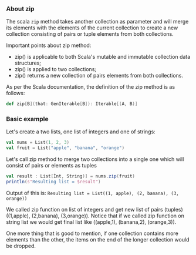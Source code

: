 ### About zip
The scala `zip` method takes another collection as parameter and will merge its elements with the elements of the current collection to create a new collection consisting of pairs or tuple elements from both collections.

Important points about zip method:
* zip() is applicable to both Scala's mutable and immutable collection data structures;
* zip() is applied to two collections;
* zip() returns a new collection of pairs elements from both collections.

As per the Scala documentation, the definition of the zip method is as follows:
```scala
def zip[B](that: GenIterable[B]): Iterable[(A, B)]
```
### Basic example

Let's create a two lists, one list of integers and one of strings:
```scala
val nums = List(1, 2, 3)
val fruit = List("apple", "banana", "orange")
```
Let's call zip method to merge two collections into a single one which will consist of pairs or elements as tuples
```scala
val result : List[İnt, String)] = nums.zip(fruit)
println(s"Resulting list = $result")
```
Output of this is: `Resulting list = List((1, apple), (2, banana), (3, orange))`

We called zip function on list of integers and get new list of pairs (tuples) ((1,apple), (2,banana), (3,orange)). Notice that if we called zip function on string list we would get final list like ((apple,1), (banana,2), (orange,3)).

One more thing that is good to mention, if one collection contains more elements than the other, the items on the end of the longer collection would be dropped.
